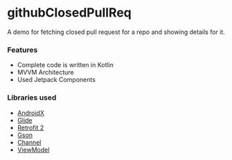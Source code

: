 # githubClosedPullReq
A demo for fetching closed pull request for a repo and showing details for it.

### Features
*   Complete code is written in Kotlin
*   MVVM Architecture
*   Used Jetpack Components

### Libraries used
*   [AndroidX](https://developer.android.com/jetpack/androidx/) 
*   [Glide](https://github.com/bumptech/glide) 
*   [Retrofit 2](https://github.com/square/retrofit)
*   [Gson](https://github.com/google/gson)
*   [Channel](https://kotlinlang.org/docs/channels.html)
*   [ViewModel](https://developer.android.com/topic/libraries/architecture/viewmodel)
